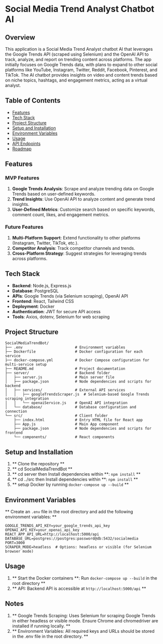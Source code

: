 # Social Media Trend Analyst Chatbot AI

## Overview

This application is a Social Media Trend Analyst chatbot AI that leverages the Google Trends API (scraped using Selenium) and the OpenAI API to track, analyze, and report on trending content across platforms. The app initially focuses on Google Trends data, with plans to expand to other social platforms like YouTube, Instagram, Twitter, Reddit, Facebook, Pinterest, and TikTok. The AI chatbot provides insights on video and content trends based on niche topics, hashtags, and engagement metrics, acting as a virtual analyst.

## Table of Contents

- [Features](#features)
- [Tech Stack](#tech-stack)
- [Project Structure](#project-structure)
- [Setup and Installation](#setup-and-installation)
- [Environment Variables](#environment-variables)
- [Usage](#usage)
- [API Endpoints](#api-endpoints)
- [Roadmap](#roadmap)

## Features

### MVP Features

1. **Google Trends Analysis**: Scrape and analyze trending data on Google Trends based on user-defined keywords.
2. **Trend Insights**: Use OpenAI API to analyze content and generate trend insights.
3. **User-Defined Metrics**: Customize search based on specific keywords, comment count, likes, and engagement metrics.

### Future Features

1. **Multi-Platform Support**: Extend functionality to other platforms (Instagram, Twitter, TikTok, etc.).
2. **Competitor Analysis**: Track competitor channels and trends.
3. **Cross-Platform Strategy**: Suggest strategies for leveraging trends across platforms.

## Tech Stack

- **Backend**: Node.js, Express.js
- **Database**: PostgreSQL
- **APIs**: Google Trends (via Selenium scraping), OpenAI API
- **Frontend**: React, Tailwind CSS
- **Deployment**: Docker
- **Authentication**: JWT for secure API access
- **Tools**: Axios, dotenv, Selenium for web scraping

## Project Structure

```plaintext
SocialMediaTrendBot/
├── .env                        # Environment variables
├── Dockerfile                  # Docker configuration for each service
├── docker-compose.yml          # Docker Compose configuration for multi-service setup
├── README.md                   # Project documentation
├── server/                     # Backend folder
│   ├── server.js               # Main server file
│   ├── package.json            # Node dependencies and scripts for backend
│   ├── services/               # External API services
│   │   ├── googleTrendsScraper.js  # Selenium-based Google Trends scraping integration
│   │   └── openaiService.js    # OpenAI API integration
│   └── database/               # Database configuration and connection
└── src/                        # Client folder
    ├── index.html              # Entry HTML file for React app
    ├── App.js                  # Main App component
    ├── package.json            # Node dependencies and scripts for frontend
    └── components/             # React components

```

## Setup and Installation

1. ** Clone the repository **
2. ** cd SocialMediaTrendBot **
3. ** cd server then Install dependencies within **: `npm install` \*\*
4. ** cd ../src then Install dependencies within **: `npm install` \*\*
5. ** setup Docker by running `docker-compose up --build` **

## Environment Variables

** Create an `.env` file in the root directory and add the following environment variables: **

```plaintext
GOOGLE_TRENDS_API_KEY=your_google_trends_api_key
OPENAI_API_KEY=your_openai_api_key
REACT_APP_API_URL=http://localhost:5000/api
DATABASE_URL=postgres://postgres:password@db:5432/socialmedia
PORT=3000
SCRAPER_MODE=headless  # Options: headless or visible (for Selenium browser mode)

```

## Usage

1. ** Start the Docker containers **: Run `docker-compose up --build` in the root directory \*\*
2. ** API: Backend API is accessible at `http://localhost:5000/api` **

## Notes

1. ** Google Trends Scraping: Uses Selenium for scraping Google Trends in either headless or visible mode. Ensure Chrome and chromedriver are installed if running locally. **
2. ** Environment Variables: All required keys and URLs should be stored in the .env file in the root directory. **
